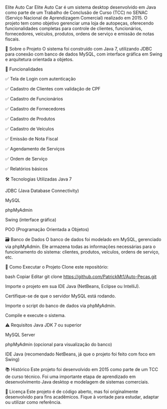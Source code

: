 Elite Auto Car
Elite Auto Car é um sistema desktop desenvolvido em Java como parte de um Trabalho de Conclusão de Curso (TCC) no SENAC (Serviço Nacional de Aprendizagem Comercial) realizado em 2015. O projeto tem como objetivo gerenciar uma loja de autopeças, oferecendo funcionalidades completas para controle de clientes, funcionários, fornecedores, veículos, produtos, ordens de serviço e emissão de notas fiscais.

📌 Sobre o Projeto
O sistema foi construído com Java 7, utilizando JDBC para conexão com banco de dados MySQL, com interface gráfica em Swing e arquitetura orientada a objetos.

🎯 Funcionalidades

✅ Tela de Login com autenticação

✅ Cadastro de Clientes com validação de CPF

✅ Cadastro de Funcionários

✅ Cadastro de Fornecedores

✅ Cadastro de Produtos

✅ Cadastro de Veículos

✅ Emissão de Nota Fiscal

✅ Agendamento de Serviços

✅ Ordem de Serviço

✅ Relatórios básicos

🛠️ Tecnologias Utilizadas
Java 7

JDBC (Java Database Connectivity)

MySQL

phpMyAdmin

Swing (interface gráfica)

POO (Programação Orientada a Objetos)

🗃️ Banco de Dados
O banco de dados foi modelado em MySQL, gerenciado via phpMyAdmin. Ele armazena todas as informações necessárias para o funcionamento do sistema: clientes, produtos, veículos, ordens de serviço, etc.

🚀 Como Executar o Projeto
Clone este repositório:

bash
Copiar
Editar
git clone https://github.com/PatrickMt1/Auto-Pecas.git

Importe o projeto em sua IDE Java (NetBeans, Eclipse ou IntelliJ).

Certifique-se de que o servidor MySQL está rodando.

Importe o script do banco de dados via phpMyAdmin.

Compile e execute o sistema.

⚠️ Requisitos
Java JDK 7 ou superior

MySQL Server

phpMyAdmin (opcional para visualização do banco)

IDE Java (recomendado NetBeans, já que o projeto foi feito com foco em Swing)

📚 Histórico
Este projeto foi desenvolvido em 2015 como parte de um TCC de curso técnico. Foi uma importante etapa de aprendizado em desenvolvimento Java desktop e modelagem de sistemas comerciais.

📄 Licença
Este projeto é de código aberto, mas foi originalmente desenvolvido para fins acadêmicos. Fique à vontade para estudar, adaptar ou utilizar como referência.

